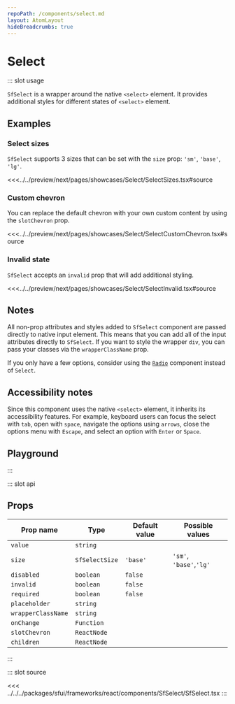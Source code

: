 ```yaml
---
repoPath: /components/select.md
layout: AtomLayout
hideBreadcrumbs: true
---
```

# Select

::: slot usage

`SfSelect` is a wrapper around the native `<select>` element. It provides additional styles for different states of `<select>` element.

## Examples

### Select sizes

`SfSelect` supports 3 sizes that can be set with the `size` prop: `'sm'`, `'base'`, `'lg'`.

<Showcase showcase-name="Select/SelectSizes" style="min-height:350px" >

<<<../../preview/next/pages/showcases/Select/SelectSizes.tsx#source
</Showcase>

### Custom chevron

You can replace the default chevron with your own custom content by using the  `slotChevron` prop.

<Showcase showcase-name="Select/SelectCustomChevron">

<<<../../preview/next/pages/showcases/Select/SelectCustomChevron.tsx#source
</Showcase>

### Invalid state

`SfSelect` accepts an `invalid` prop that will add additional styling.

<Showcase showcase-name="Select/SelectInvalid">

<<<../../preview/next/pages/showcases/Select/SelectInvalid.tsx#source
</Showcase>

## Notes

All non-prop attributes and styles added to `SfSelect` component are passed directly to native input element. This means that you can add all of the input attributes directly to `SfSelect`. If you want to style the wrapper `div`, you can pass your classes via the `wrapperClassName` prop. 

If you only have a few options, consider using the [`Radio`](radio.html) component instead of `Select`.


## Accessibility notes

Since this component uses the native `<select>` element, it inherits its accessibility features. For example, keyboard users can focus the select with `tab`, open with `space`, navigate the options using `arrows`, close the options menu with `Escape`, and select an option with `Enter` or `Space`.

## Playground

<Generate />

:::

::: slot api

## Props

| Prop name         | Type            | Default value | Possible values                        |
| ----------------  | --------        | ------------- | -------------------------------------- |
| `value`             | `string`          |            |                                        |
| `size`              | `SfSelectSize`   | `'base'`          | `'sm'`, `'base'`,`'lg'`                           |
| `disabled`         | `boolean`         | `false`         |                                        |
| `invalid`           | `boolean`         | `false`         |                                        |
| `required`          | `boolean`         | `false`         |                                        |
| `placeholder`       | `string`          |             |                                        |
| `wrapperClassName`  | `string`          |             |                                        |
| `onChange`          | `Function`        |               |                                        |
| `slotChevron`       | `ReactNode`       |               |                                        |
| `children`          | `ReactNode`       |               |                                        |


:::

::: slot source
<SourceCode>

<<< ../../../packages/sfui/frameworks/react/components/SfSelect/SfSelect.tsx
</SourceCode>
:::
